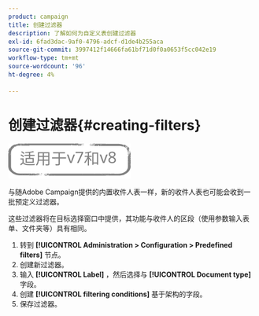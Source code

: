 ```yaml
---
product: campaign
title: 创建过滤器
description: 了解如何为自定义表创建过滤器
exl-id: 6fad3dac-9af0-4796-adcf-d1de4b255aca
source-git-commit: 3997412f14666fa61bf71d0f0a0653f5cc042e19
workflow-type: tm+mt
source-wordcount: '96'
ht-degree: 4%

---
```


# 创建过滤器{#creating-filters}

![](../../assets/common.svg)

与随Adobe Campaign提供的内置收件人表一样，新的收件人表也可能会收到一批预定义过滤器。

这些过滤器将在目标选择窗口中提供，其功能与收件人的区段（使用参数输入表单、文件夹等）具有相同。

1. 转到 **[!UICONTROL Administration > Configuration > Predefined filters]** 节点。
1. 创建新过滤器。
1. 输入 **[!UICONTROL Label]** ，然后选择与 **[!UICONTROL Document type]** 字段。
1. 创建 **[!UICONTROL filtering conditions]** 基于架构的字段。
1. 保存过滤器。
